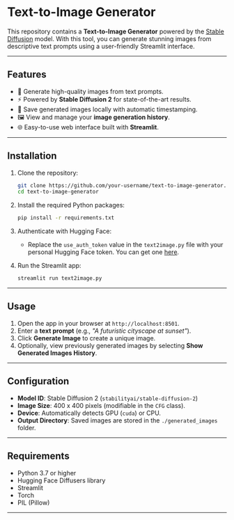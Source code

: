# Text-to-Image Generator

This repository contains a **Text-to-Image Generator** powered by the [Stable Diffusion](https://huggingface.co/stabilityai/stable-diffusion-2) model. With this tool, you can generate stunning images from descriptive text prompts using a user-friendly Streamlit interface.

---

## Features

- 🎨 Generate high-quality images from text prompts.
- ⚡ Powered by **Stable Diffusion 2** for state-of-the-art results.
- 💾 Save generated images locally with automatic timestamping.
- 🖼️ View and manage your **image generation history**.
- 🌐 Easy-to-use web interface built with **Streamlit**.

---

## Installation

1. Clone the repository:
   ```bash
   git clone https://github.com/your-username/text-to-image-generator.git
   cd text-to-image-generator
   ```

2. Install the required Python packages:
   ```bash
   pip install -r requirements.txt
   ```

3. Authenticate with Hugging Face:
   - Replace the `use_auth_token` value in the `text2image.py` file with your personal Hugging Face token. You can get one [here](https://huggingface.co/settings/tokens).

4. Run the Streamlit app:
   ```bash
   streamlit run text2image.py
   ```

---

## Usage

1. Open the app in your browser at `http://localhost:8501`.
2. Enter a **text prompt** (e.g., *"A futuristic cityscape at sunset"*).
3. Click **Generate Image** to create a unique image.
4. Optionally, view previously generated images by selecting **Show Generated Images History**.

---

## Configuration

- **Model ID**: Stable Diffusion 2 (`stabilityai/stable-diffusion-2`)
- **Image Size**: 400 x 400 pixels (modifiable in the `CFG` class).
- **Device**: Automatically detects GPU (`cuda`) or CPU.
- **Output Directory**: Saved images are stored in the `./generated_images` folder.

---

## Requirements

- Python 3.7 or higher
- Hugging Face Diffusers library
- Streamlit
- Torch
- PIL (Pillow)

---

